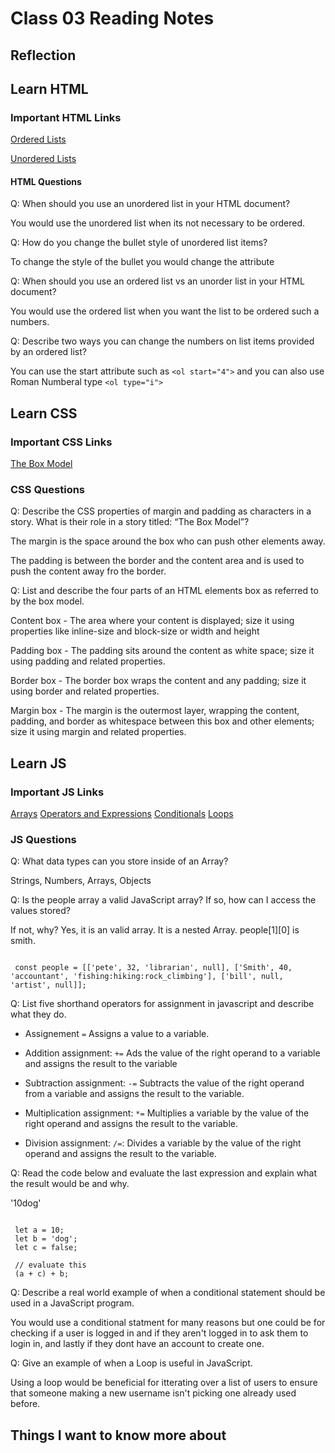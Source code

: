 # Class 03 Reading Notes

## Reflection

## Learn HTML

### Important HTML Links

[Ordered Lists](https://developer.mozilla.org/en-US/docs/Web/HTML/Element/ol)

[Unordered Lists](https://developer.mozilla.org/en-US/docs/Web/HTML/Element/ul)

#### HTML Questions

Q: When should you use an unordered list in your HTML document?

 You would use the unordered list when its not necessary to be ordered.

Q: How do you change the bullet style of unordered list items?

  To change the style of the bullet you would change the attribute

Q: When should you use an ordered list vs an unorder list in your HTML document?

  You would use the ordered list when you want the list to be ordered such a numbers.

Q: Describe two ways you can change the numbers on list items provided by an ordered list?

  You can use the start attribute such as `<ol start="4">` and you can also use Roman Numberal type `<ol type="i">`
  
## Learn CSS

### Important CSS Links

[The Box Model](https://developer.mozilla.org/en-US/docs/Learn/CSS/Building_blocks/The_box_model)

### CSS Questions

Q: Describe the CSS properties of margin and padding as characters in a story. What is their role in a story titled: “The Box Model”?

  The margin is the space around the box who can push other elements away.

  The padding is between the border and the content area and is used to push the content away fro the border.
  
Q: List and describe the four parts of an HTML elements box as referred to by the   box model.

Content box - The area where your content is displayed; size it using properties like inline-size and block-size or width and height

Padding box - The padding sits around the content as white space; size it using padding and related properties.

Border box - The border box wraps the content and any padding; size it using border and related properties.

Margin box - The margin is the outermost layer, wrapping the content, padding, and border as whitespace between this box and other elements; size it using margin and related properties.
  
## Learn JS

### Important JS Links

[Arrays](https://developer.mozilla.org/en-US/docs/Learn/JavaScript/First_steps/Arrays)
[Operators and Expressions](https://developer.mozilla.org/en-US/docs/Web/JavaScript/Guide/Expressions_and_Operators)
[Conditionals](https://developer.mozilla.org/en-US/docs/Learn/JavaScript/Building_blocks/conditionals)
[Loops](https://developer.mozilla.org/en-US/docs/Learn/JavaScript/Building_blocks/Looping_code)

### JS Questions

Q: What data types can you store inside of an Array?

  Strings, Numbers, Arrays, Objects

Q: Is the people array a valid JavaScript array? If so, how can I access the values stored?

If not, why? Yes, it is an valid array. It is a nested Array. people[1][0] is smith.

``` JS

 const people = [['pete', 32, 'librarian', null], ['Smith', 40, 'accountant', 'fishing:hiking:rock_climbing'], ['bill', null, 'artist', null]];

```

Q: List five shorthand operators for assignment in javascript and describe what they do.

- Assignement `=` Assigns a value to a variable.

- Addition assignment: `+=`  Ads the value of the right operand to a variable and  assigns the result to the variable

- Subtraction assignment: `-=` Subtracts the value of the right operand from a variable and assigns the result to the variable.

- Multiplication assignment: `*=` Multiplies a variable by the value of the right operand and assigns the result to the variable.

- Division assignment: `/=`: Divides a variable by the value of the right operand and assigns the result to the variable.

Q: Read the code below and evaluate the last expression and explain what the result would be and why.

  '10dog'

``` JS

 let a = 10;
 let b = 'dog';
 let c = false;

 // evaluate this
 (a + c) + b;

 ```

Q: Describe a real world example of when a conditional statement should be used in a JavaScript program.

  You would use a conditional statment for many reasons but one could be for checking if a user is logged in and if they aren't logged in to ask them to login in, and lastly if they dont have an account to create one.

Q: Give an example of when a Loop is useful in JavaScript.

Using a loop would be beneficial for itterating over a list of users to ensure that someone making a new username isn't picking one already used before.

## Things I want to know more about

